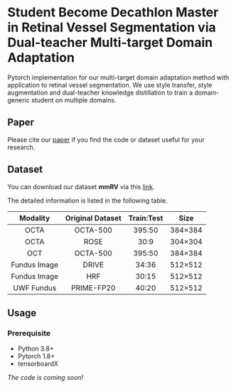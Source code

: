 # Student Become Decathlon Master in Retinal Vessel Segmentation via Dual-teacher Multi-target Domain Adaptation

Pytorch implementation for our multi-target domain adaptation method with application to retinal vessel segmentation. We use style transfer, style augmentation and dual-teacher knowledge distillation to train a domain-generic student on multiple domains.

## Paper

Please cite our [paper](https://arxiv.org/abs/2203.03631) if you find the code or dataset useful for your research.

## Dataset

You can download our dataset **mmRV** via this [link](https://drive.google.com/drive/folders/1QxGKT9t38SWApXa_webQpC1udRzW23G1?usp=sharing).

The detailed information is listed in the following table.

|   Modality   | Original Dataset | Train:Test |  Size   |
| :----------: | :--------------: | :--------: | :-----: |
|     OCTA     |     OCTA-500     |   395:50   | 384×384 |
|     OCTA     |       ROSE       |    30:9    | 304×304 |
|     OCT      |     OCTA-500     |   395:50   | 384×384 |
| Fundus Image |      DRIVE       |   34:36    | 512×512 |
| Fundus Image |       HRF        |   30:15    | 512×512 |
|  UWF Fundus  |    PRIME-FP20    |   40:20    | 512×512 |

## Usage

### Prerequisite

- Python 3.8+
- Pytorch 1.8+
- tensorboardX

*The code is coming soon!*

